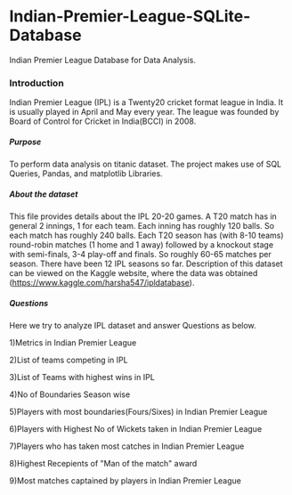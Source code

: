 # Indian-Premier-League-SQLite-Database
Indian Premier League Database for Data Analysis.
### Introduction
Indian Premier League (IPL) is a Twenty20 cricket format league in India. It is usually played in April and May every year. The league was founded by Board of Control for Cricket in India(BCCI) in 2008.
##### Purpose
To perform data analysis on titanic dataset. The project makes use of SQL Queries, Pandas, and matplotlib Libraries.
##### About the dataset
This file provides details about the IPL 20-20 games. A T20 match has in general 2 innings, 1 for each team. Each inning has roughly 120 balls. So each match has roughly 240 balls. Each T20 season has (with 8-10 teams) round-robin matches (1 home and 1 away) followed by a knockout stage with semi-finals, 3-4 play-off and finals. So roughly 60-65 matches per season. There have been 12 IPL seasons so far. Description of this dataset can be viewed on the Kaggle website, where the data was obtained (https://www.kaggle.com/harsha547/ipldatabase).
##### Questions
Here we try to analyze IPL dataset and answer Questions as below.

1)Metrics in Indian Premier League

2)List of teams competing in IPL

3)List of Teams with highest wins in IPL

4)No of Boundaries Season wise

5)Players with most boundaries(Fours/Sixes) in Indian Premier League

6)Players with Highest No of Wickets taken in Indian Premier League

7)Players who has taken most catches in Indian Premier League

8)Highest Recepients of "Man of the match" award 

9)Most matches captained by players in Indian Premier League
